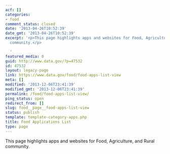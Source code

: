```yaml
---
acf: []
categories:
- food
comment_status: closed
date: '2013-04-26T10:52:39'
date_gmt: '2013-04-26T10:52:39'
excerpt: '<p>This page highlights apps and websites for Food, Agriculture, and Rural
  community.</p>

  '
featured_media: 0
guid: http://www.data.gov/?p=47532
id: 47532
layout: legacy-page
link: https://www.data.gov/food/food-apps-list-view
meta: []
modified: '2013-12-06T23:41:39'
modified_gmt: '2013-12-06T23:41:39'
permalink: /food/food-apps-list-view/
ping_status: open
redirect_from: []
slug: food__page__food-apps-list-view
status: publish
template: template-category-apps.php
title: Food Applications List
type: page
---
```

This page highlights apps and websites for Food, Agriculture, and Rural community.


